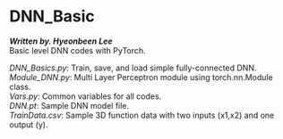 # DNN_Basic
***Written by. Hyeonbeen Lee***  
Basic level DNN codes with PyTorch.

*DNN_Basics.py*: Train, save, and load simple fully-connected DNN.  
*Module_DNN.py*: Multi Layer Perceptron module using torch.nn.Module class.  
*Vars.py*: Common variables for all codes.  
*DNN.pt*: Sample DNN model file.  
*TrainData.csv*: Sample 3D function data with two inputs (x1,x2) and one output (y).
